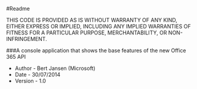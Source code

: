 #Readme

THIS CODE IS PROVIDED AS IS WITHOUT WARRANTY OF
ANY KIND, EITHER EXPRESS OR IMPLIED, INCLUDING ANY
IMPLIED WARRANTIES OF FITNESS FOR A PARTICULAR
PURPOSE, MERCHANTABILITY, OR NON-INFRINGEMENT.

###A console application that shows the base features of the new Office 365 API

- Author - Bert Jansen (Microsoft)
- Date - 30/07/2014
- Version - 1.0
